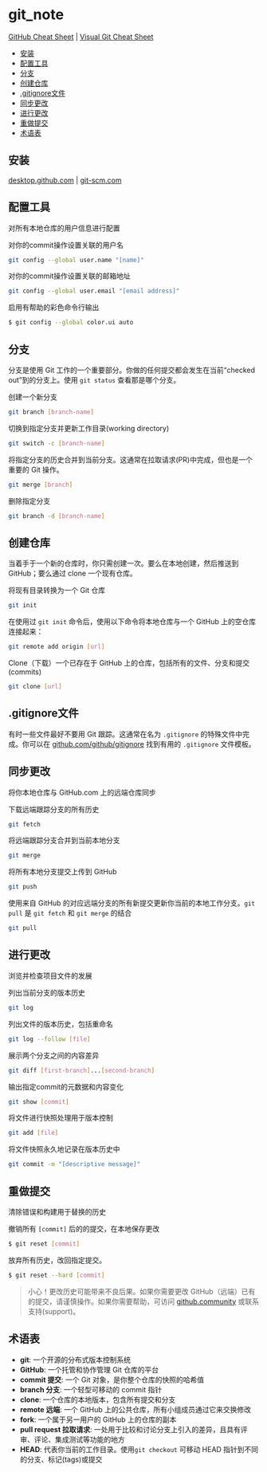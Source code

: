 # git_note
[GitHub Cheat Sheet](https://github.github.com/training-kit/) | [Visual Git Cheat Sheet](https://ndpsoftware.com/git-cheatsheet.html)

-   [安装](#安装)
-   [配置工具](#配置工具)
-   [分支](#分支)
-   [创建仓库](#创建仓库)
-   [.gitignore文件](#gitignore文件)
-   [同步更改](#同步更改)
-   [进行更改](#进行更改)
-   [重做提交](#重做提交)
-   [术语表](#术语表)



## 安装

[desktop.github.com](https://desktop.github.com/) | [git-scm.com](https://git-scm.com/)



## 配置工具

对所有本地仓库的用户信息进行配置

对你的commit操作设置关联的用户名

```bash
git config --global user.name "[name]"
```

对你的commit操作设置关联的邮箱地址

```bash
git config --global user.email "[email address]"
```

启用有帮助的彩色命令行输出

```bash
$ git config --global color.ui auto
```



## 分支

分支是使用 Git 工作的一个重要部分。你做的任何提交都会发生在当前“checked out”到的分支上。使用 `git status` 查看那是哪个分支。

创建一个新分支

```bash
git branch [branch-name]
```

切换到指定分支并更新工作目录(working directory)

```bash
git switch -c [branch-name]
```

将指定分支的历史合并到当前分支。这通常在拉取请求(PR)中完成，但也是一个重要的 Git 操作。

```bash
git merge [branch]
```

删除指定分支

```bash
git branch -d [branch-name]
```



## 创建仓库

当着手于一个新的仓库时，你只需创建一次。要么在本地创建，然后推送到 GitHub；要么通过 clone 一个现有仓库。

将现有目录转换为一个 Git 仓库

```bash
git init
```

在使用过 `git init` 命令后，使用以下命令将本地仓库与一个 GitHub 上的空仓库连接起来：

```bash
git remote add origin [url]
```

Clone（下载）一个已存在于 GitHub 上的仓库，包括所有的文件、分支和提交(commits)

```bash
git clone [url]
```



## .gitignore文件

有时一些文件最好不要用 Git 跟踪。这通常在名为 `.gitignore` 的特殊文件中完成。你可以在 [github.com/github/gitignore](https://github.com/github/gitignore) 找到有用的 `.gitignore` 文件模板。



## 同步更改

将你本地仓库与 GitHub.com 上的远端仓库同步

下载远端跟踪分支的所有历史

```bash
git fetch
```

将远端跟踪分支合并到当前本地分支

```bash
git merge
```

将所有本地分支提交上传到 GitHub

```bash
git push
```

使用来自 GitHub 的对应远端分支的所有新提交更新你当前的本地工作分支。`git pull` 是 `git fetch` 和 `git merge` 的结合

```bash
git pull
```



## 进行更改

浏览并检查项目文件的发展

列出当前分支的版本历史

```bash
git log
```

列出文件的版本历史，包括重命名

```bash
git log --follow [file]
```

展示两个分支之间的内容差异

```bash
git diff [first-branch]...[second-branch]
```

输出指定commit的元数据和内容变化

```bash
git show [commit]
```

将文件进行快照处理用于版本控制

```bash
git add [file]
```

将文件快照永久地记录在版本历史中

```bash
git commit -m "[descriptive message]"
```



## 重做提交

清除错误和构建用于替换的历史

撤销所有 `[commit]` 后的的提交，在本地保存更改

```bash
$ git reset [commit]
```

放弃所有历史，改回指定提交。

```bash
$ git reset --hard [commit]
```

>   小心！更改历史可能带来不良后果。如果你需要更改 GitHub（远端）已有的提交，请谨慎操作。如果你需要帮助，可访问 [github.community](https://github.community/) 或联系支持(support)。



## 术语表

-   **git**: 一个开源的分布式版本控制系统
-   **GitHub**: 一个托管和协作管理 Git 仓库的平台
-   **commit 提交**: 一个 Git 对象，是你整个仓库的快照的哈希值
-   **branch 分支**: 一个轻型可移动的 commit 指针
-   **clone**: 一个仓库的本地版本，包含所有提交和分支
-   **remote 远端**: 一个 GitHub 上的公共仓库，所有小组成员通过它来交换修改
-   **fork**: 一个属于另一用户的 GitHub 上的仓库的副本
-   **pull request 拉取请求**: 一处用于比较和讨论分支上引入的差异，且具有评审、评论、集成测试等功能的地方
-   **HEAD**: 代表你当前的工作目录。使用`git checkout` 可移动 HEAD 指针到不同的分支、标记(tags)或提交
